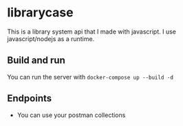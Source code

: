 # librarycase
This is a library system api that I made with javascript. I use javascript/nodejs as a runtime.
## Build and run
You can run the server with
`
docker-compose up --build -d
`

## Endpoints

-   You can use your postman collections
